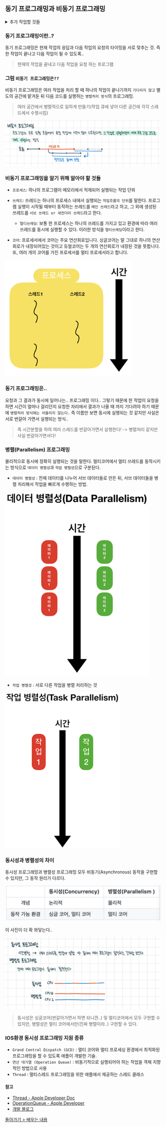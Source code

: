 ## 동기 프로그래밍과 비동기 프로그래밍

<details><summary>추가 작업할 것들</summary>
<li>비동기 처리기술 GCD, OperationQueue 확실하게 정리하기</li>
</details>

### 동기 프로그래밍이란..?
동기 프로그래밍은 현재 작업의 응답과 다음 작업의 요청의 타이밍을 서로 맞추는 것. 즉 한 작업이 끝나고 다음 작업이 될 수 있도록..
> 현재의 작업을 끝내고 다음 작업을 요청 하는 프로그램


### 그럼 `비동기 프로그래밍은??`

비동기 프로그래밍은 여러 작업을 처리 할 때 하나의 작업이 끝나기까지 `기다리지 않고` 별도의 공간에 맡겨둔 뒤 다음 코드를 실행하는 `병렬처리 방식`의 프로그래밍.

> 여러 공간에서 병렬적으로 일하게 만들기(작업 큐에 넣어 다른 공간에 각각 스레드에서 수행시킴)

![](./img/Thread0.png)

### 비동기 프로그래밍을 알기 위해 알아야 할 것들

- `프로세스`: 하나의 프로그램이 메모리에서 적재되어 실행되는 작업 단위

- `쓰레드`: 쓰레드는 하나의 프로세스 내에서 실행되는 `작업흐름의 단위`를 말한다. 프로그램 실행이 시작될 때부터 동작하는 쓰레드를 `메인 쓰레드`라고 하고, 그 외에 생성된 쓰레드를 `서브 쓰레드 or 세컨더리 쓰레드`라고 한다.
  - `멀디쓰레딩`: 보통 한 프로세스는 하나의 쓰레드를 가지고 있고 환경에 따라 여러 쓰레드를 동시에 실행할 수 있다. 이러한 방식을 `멀티쓰레딩`이라고 한다. 
- `코어`: 프로세서에서 코어는 주요 연산회로입니다. 싱글코어는 말 그대로 하나의 연산회로가 내장되어있는 것이고 듀얼코어는 두 개의 연산회로가 내장된 것을 뜻합니다. 또, 여러 개의 코어를 가진 프로세서를 멀티 프로세서라고 합니다.

![img](./img/Thread1.png)

### 동기 프로그래밍은..

요청과 그 결과가 동시에 일어나는.. 프로그래밍 이다.. 그렇기 때문에 한 작업이 요청을 하면 시간이 얼마나 걸리던지 요청한 자리에서 결과가 나올 때 까지 기다려야 하기 때문에 `병렬처리 방식에는 어울리지 않는다.` 즉 이름만 보면 동시에 실행되는 것 같지만 사실은 서로 번갈아 가면서 실행되는 방식..
> 즉 시간분할을 하여 여러 스레드를 번갈아가면서 실행한다! -> 병렬처리 같지만 사실 번갈아가면서다!

### 병렬(Parallelism) 프로그래밍

물리적으로 동시에 정확히 실행되는 것을 말한다. 멀티코어에서 멀티 쓰레드를 동작시키는 방식으로 `데이터 병렬성`과 `작업 병렬성`으로 구분된다.

- `데이터 병렬성` : 전체 데이터를 나누어 서브 데이터들로 만든 뒤, 서브 데이터들을 병렬 처리해서 작업을 빠르게 수행하는 방법.

![img](./img/Thread4.png)

- `작업 병렬성` : 서로 다른 작업을 병렬 처리하는 것

![img](./img/Thread5.png)

### 동시성과 병렬성의 차이

동시성 프로그래밍과 병렬성 프로그래밍 모두 비동기(Asynchronous) 동작을 구현할 수 있지만, 그 동작 원리가 다르다.

![img](./img/img1.png)

이 사진이 더 확 와닿는다..

![](./img/img2.png)

> 동시성은 싱글코어(번갈아가면서 하면 되니깐..) 및 멀티코어에서 모두 구현할 수 있지만, 병렬성은 멀티 코어에서만(진짜 병렬이라..) 구현할 수 있다.

### IOS환경 동시성 프로그래밍 지원 종류

- `Grand Central Dispatch (GCD)` : 멀티 코어와 멀티 프로세싱 환경에서 최적화된 프로그래밍을 할 수 있도록 애플이 개발한 기술.
- `연산 대기열 (Operation Queue)` : 비동기적으로 실행되어야 하는 작업을 객체 지향적인 방법으로 사용
- `Thread` : 멀티스레드 프로그래밍을 위한 애플에서 제공하는 스레드 클래스


#### 참고

- [Thread - Apple Developer Doc](https://developer.apple.com/documentation/foundation/thread)
- [OperationQueue - Apple Developer](https://developer.apple.com/documentation/foundation/operationqueue)
- [개발 블로그](https://etst.tistory.com/114)


[돌아가기 > 배우는 내용](#배우는-내용)